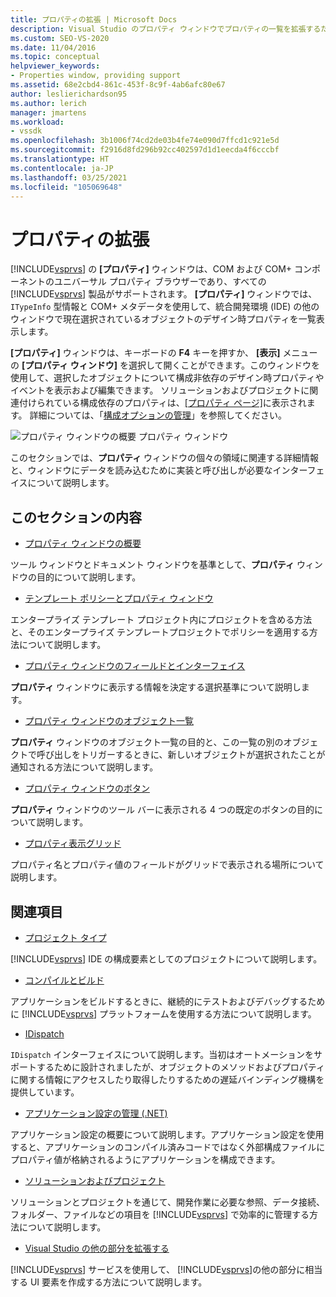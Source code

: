 ```yaml
---
title: プロパティの拡張 | Microsoft Docs
description: Visual Studio のプロパティ ウィンドウでプロパティの一覧を拡張するために実装と呼び出しが必要なインターフェイスについて説明します。
ms.custom: SEO-VS-2020
ms.date: 11/04/2016
ms.topic: conceptual
helpviewer_keywords:
- Properties window, providing support
ms.assetid: 68e2cbd4-861c-453f-8c9f-4ab6afc80e67
author: leslierichardson95
ms.author: lerich
manager: jmartens
ms.workload:
- vssdk
ms.openlocfilehash: 3b1006f74cd2de03b4fe74e090d7ffcd1c921e5d
ms.sourcegitcommit: f2916d8fd296b92cc402597d1d1eecda4f6cccbf
ms.translationtype: HT
ms.contentlocale: ja-JP
ms.lasthandoff: 03/25/2021
ms.locfileid: "105069648"
---
```

# <a name="extend-properties"></a>プロパティの拡張
[!INCLUDE[vsprvs](../../code-quality/includes/vsprvs_md.md)] の **[プロパティ]** ウィンドウは、COM および COM+ コンポーネントのユニバーサル プロパティ ブラウザーであり、すべての [!INCLUDE[vsprvs](../../code-quality/includes/vsprvs_md.md)] 製品がサポートされます。 **[プロパティ]** ウィンドウでは、`ITypeInfo` 型情報と COM+ メタデータを使用して、統合開発環境 (IDE) の他のウィンドウで現在選択されているオブジェクトのデザイン時プロパティを一覧表示します。

 **[プロパティ]** ウィンドウは、キーボードの **F4** キーを押すか、 **[表示]** メニューの **[プロパティ ウィンドウ]** を選択して開くことができます。このウィンドウを使用して、選択したオブジェクトについて構成非依存のデザイン時プロパティやイベントを表示および編集できます。 ソリューションおよびプロジェクトに関連付けられている構成依存のプロパティは、[[プロパティ ページ]](../../extensibility/internals/property-pages.md)に表示されます。 詳細については、「[構成オプションの管理](../../extensibility/internals/managing-configuration-options.md)」を参照してください。

 ![プロパティ ウィンドウの概要](../../extensibility/internals/media/vspropertieswindow.png "vsPropertiesWindow") プロパティ ウィンドウ

 このセクションでは、**プロパティ** ウィンドウの個々の領域に関連する詳細情報と、ウィンドウにデータを読み込むために実装と呼び出しが必要なインターフェイスについて説明します。

## <a name="in-this-section"></a>このセクションの内容
- [プロパティ ウィンドウの概要](../../extensibility/internals/properties-window-overview.md)

 ツール ウィンドウとドキュメント ウィンドウを基準として、**プロパティ** ウィンドウの目的について説明します。

- [テンプレート ポリシーとプロパティ ウィンドウ](../../extensibility/internals/template-policy-and-the-properties-window.md)

 エンタープライズ テンプレート プロジェクト内にプロジェクトを含める方法と、そのエンタープライズ テンプレートプロジェクトでポリシーを適用する方法について説明します。

- [プロパティ ウィンドウのフィールドとインターフェイス](../../extensibility/internals/properties-window-fields-and-interfaces.md)

 **プロパティ** ウィンドウに表示する情報を決定する選択基準について説明します。

- [プロパティ ウィンドウのオブジェクト一覧](../../extensibility/internals/properties-window-object-list.md)

 **プロパティ** ウィンドウのオブジェクト一覧の目的と、この一覧の別のオブジェクトで呼び出しをトリガーするときに、新しいオブジェクトが選択されたことが通知される方法について説明します。

- [プロパティ ウィンドウのボタン](../../extensibility/internals/properties-window-buttons.md)

 **プロパティ** ウィンドウのツール バーに表示される 4 つの既定のボタンの目的について説明します。

- [プロパティ表示グリッド](../../extensibility/internals/properties-display-grid.md)

 プロパティ名とプロパティ値のフィールドがグリッドで表示される場所について説明します。

## <a name="related-sections"></a>関連項目
- [プロジェクト タイプ](../../extensibility/internals/project-types.md)

 [!INCLUDE[vsprvs](../../code-quality/includes/vsprvs_md.md)] IDE の構成要素としてのプロジェクトについて説明します。

- [コンパイルとビルド](../../ide/compiling-and-building-in-visual-studio.md)

 アプリケーションをビルドするときに、継続的にテストおよびデバッグするために [!INCLUDE[vsprvs](../../code-quality/includes/vsprvs_md.md)] プラットフォームを使用する方法について説明します。

- [IDispatch](/previous-versions/windows/desktop/api/oaidl/nn-oaidl-idispatch)

 `IDispatch` インターフェイスについて説明します。当初はオートメーションをサポートするために設計されましたが、オブジェクトのメソッドおよびプロパティに関する情報にアクセスしたり取得したりするための遅延バインディング機構を提供しています。

- [アプリケーション設定の管理 (.NET)](../../ide/managing-application-settings-dotnet.md)

 アプリケーション設定の概要について説明します。アプリケーション設定を使用すると、アプリケーションのコンパイル済みコードではなく外部構成ファイルにプロパティ値が格納されるようにアプリケーションを構成できます。

- [ソリューションおよびプロジェクト](../../ide/solutions-and-projects-in-visual-studio.md)

 ソリューションとプロジェクトを通じて、開発作業に必要な参照、データ接続、フォルダー、ファイルなどの項目を [!INCLUDE[vsprvs](../../code-quality/includes/vsprvs_md.md)] で効率的に管理する方法について説明します。

- [Visual Studio の他の部分を拡張する](../../extensibility/extending-other-parts-of-visual-studio.md)

 [!INCLUDE[vsprvs](../../code-quality/includes/vsprvs_md.md)] サービスを使用して、 [!INCLUDE[vsprvs](../../code-quality/includes/vsprvs_md.md)]の他の部分に相当する UI 要素を作成する方法について説明します。
